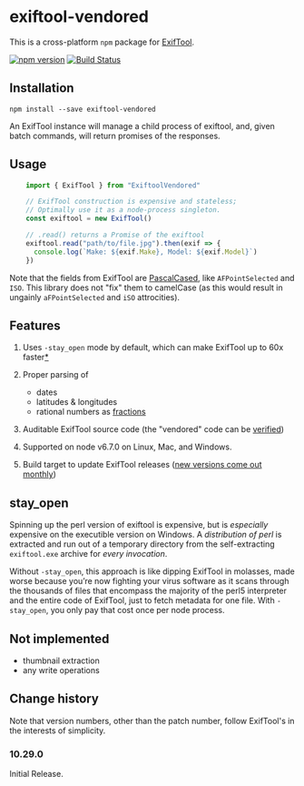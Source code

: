# exiftool-vendored

This is a cross-platform `npm` package for [ExifTool](http://www.sno.phy.queensu.ca/~phil/exiftool/).

[![npm version](https://badge.fury.io/js/exiftool-vendored.svg)](https://badge.fury.io/js/exiftool-vendored)
[![Build Status](https://travis-ci.org/mceachen/exiftool-vendored.svg?branch=master)](https://travis-ci.org/mceachen/exiftool-vendored)


## Installation

    npm install --save exiftool-vendored

An ExifTool instance will manage a child process of exiftool, and, given batch commands, will return promises of the responses.

## Usage

```javascript
    import { ExifTool } from "ExiftoolVendored"

    // ExifTool construction is expensive and stateless; 
    // Optimally use it as a node-process singleton. 
    const exiftool = new ExifTool() 

    // .read() returns a Promise of the exiftool
    exiftool.read("path/to/file.jpg").then(exif => {
      console.log(`Make: ${exif.Make}, Model: ${exif.Model}`)
    })
```
Note that the fields from ExifTool are [PascalCased](https://en.wikipedia.org/wiki/PascalCase), like `AFPointSelected` and `ISO`. This library does not "fix" them to camelCase (as this would result in ungainly `aFPointSelected` and `iSO` attrocities).

## Features

1. Uses `-stay_open` mode by default, which can make ExifTool up to 60x faster[*](#stay_open)

1. Proper parsing of 
    - dates
    - latitudes & longitudes
    - rational numbers as [fractions](https://github.com/ekg/fraction.js)

1. Auditable ExifTool source code (the "vendored" code can be [verified](http://owl.phy.queensu.ca/~phil/exiftool/checksums.txt))

1. Supported on node v6.7.0 on Linux, Mac, and Windows.

1. Build target to update ExifTool releases ([new versions come out monthly](http://www.sno.phy.queensu.ca/~phil/exiftool/history.html))

## stay_open

Spinning up the perl version of exiftool is expensive, but is *especially* expensive on the executible version on Windows. A *distribution of perl* is extracted and run out of a temporary directory from the self-extracting `exiftool.exe` archive for *every invocation*.

Without `-stay_open`, this approach is like dipping ExifTool in molasses, made worse because you’re now  fighting your virus software as it scans through the thousands of files that encompass the majority of the perl5 interpreter and the entire code of ExifTool, just to fetch metadata for one file. With `-stay_open`, you only pay that cost once per node process.

## Not implemented

* thumbnail extraction
* any write operations

## Change history

Note that version numbers, other than the patch number, follow ExifTool's in the interests of simplicity.

### 10.29.0

Initial Release.
